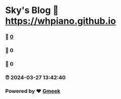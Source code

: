 # Sky's Blog :link: https://whpiano.github.io 
### :page_facing_up: [0](https://whpiano.github.io/tag.html) 
### :speech_balloon: 0 
### :hibiscus: 0 
### :alarm_clock: 2024-03-27 13:42:40 
### Powered by :heart: [Gmeek](https://github.com/Meekdai/Gmeek)
